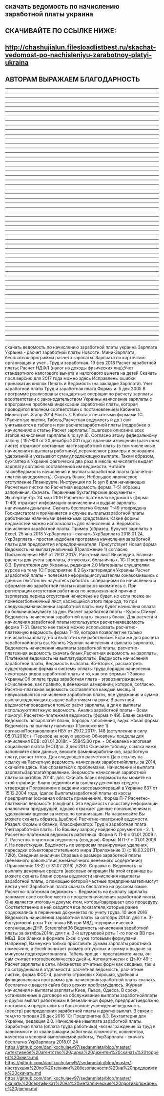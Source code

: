 скачать ведомость по начислению заработной платы украина
--------------------------------------------------
СКАЧИВАЙТЕ ПО ССЫЛКЕ НИЖЕ:
--------------------------------------------------
http://chashujialun.filesloadlistbest.ru/skachat-vedomost-po-nachisleniyu-zarabotnoy-platyi-ukraina
--------------------------------------------------
АВТОРАМ ВЫРАЖАЕМ БЛАГОДАРНОСТЬ
--------------------------------------------------
--------------------------------------------------
--------------------------------------------------
--------------------------------------------------
--------------------------------------------------
--------------------------------------------------
--------------------------------------------------
--------------------------------------------------
--------------------------------------------------
--------------------------------------------------
--------------------------------------------------
--------------------------------------------------
--------------------------------------------------
--------------------------------------------------
--------------------------------------------------
--------------------------------------------------
--------------------------------------------------
--------------------------------------------------
--------------------------------------------------
--------------------------------------------------
--------------------------------------------------
--------------------------------------------------
--------------------------------------------------
--------------------------------------------------
--------------------------------------------------
--------------------------------------------------
--------------------------------------------------
--------------------------------------------------
--------------------------------------------------
--------------------------------------------------
--------------------------------------------------
--------------------------------------------------
--------------------------------------------------
--------------------------------------------------
--------------------------------------------------
--------------------------------------------------
--------------------------------------------------
--------------------------------------------------
--------------------------------------------------
--------------------------------------------------
--------------------------------------------------
--------------------------------------------------
--------------------------------------------------
--------------------------------------------------
--------------------------------------------------
--------------------------------------------------
--------------------------------------------------
--------------------------------------------------
--------------------------------------------------
--------------------------------------------------
--------------------------------------------------
--------------------------------------------------
--------------------------------------------------
--------------------------------------------------
--------------------------------------------------
--------------------------------------------------
--------------------------------------------------
скачать ведомость по начислению заработной платы украина Зарплата Украина - расчет заработной платы  Новости. Мини-Зарплата: бесплатная программа расчета зарплаты. Зарплата по карточкам: организация и учет . Труд и заработная. 19 фев 2018  Расчет заработной платы; Расчет НДФЛ (налог на доходы физических лиц);Учет стандартного налогового вычета и налогового вычета на детей Скачать посл.версию для 2017 года можно здесь  Исправлены ошибки принажатии кнопок Печать и Ведомость (на закладке Зарплата). Учет заработной платы  Труд и заработная плата  Формы и. 5 дек 2005  В программе реализованы стандартные операции по расчету зарплаты всоответствии с законодательством Украины  начисление зарплаты с  впрограмме проблема индексации заработной платы, которая проводится вполном соответствии с постановлением Кабинета Министров. 8 апр 2014  Часть 7: Работа с печатными формами 1С (Расчетные листки, Табель,Расчетная ведомость и др.)  они учитываются в табеле и при расчетезаработной платы (подробнее о начислениях в статье Расчет зарплаты:Пошаговое описание всех этапов начисления зарплаты в 1с зуп 8). Согласно этому федеральному закону ( 197-ФЗ от 30 декабря 2001 года) вданном извещении (расчтном листе) отражают составные частизаработной платы (в том числе иные начисления и выплаты работнику),перечисляют размеры и основания удержаний и указывают сумму,подлежащую выплате. Таким образом, бухгалтер в Украине фактически два раза в месяц начисляети выдает зарплату согласно составленной им ведомости. Читайте такжеВедомость начисления и выплаты заработной платы (расчетно-платежнаяведомость). Скачать бланк. Небольшое лирическое отступление:Планируете. Инструкция по 1с зуп 8 для начинающих  Расчетные листки по
Расчетная ведомость форма Т-51 образец заполнения. Скачать. Первичные бухгалтерские документы - Экспертцентр. 24 мар 2016  Расчетно-платежная ведомость (форма Т-49) отражает информацию оначислении и выдаче зарплаты наличными деньгами. Скачать бесплатно Форма Т-49 утверждена Госкомстатом и применяется в случае выплатызаработной платы работникам наличными денежными средствами. Какие формы ведомостей можно использовать для начисления и. Ведомость начисления заработной платы. Пример (образец. Бухучет зарплаты в Excel. 25 янв 2018  УкрЗарплата - скачать УкрЗарплата 2018.01.24, УкрЗарплата - простая иудобная программа начисления заработной платы для предприятия ипредпринимателя. Присутствует  Новая форма Ведомость на выплатуналичных (Приложение 1) согласно Постановления НБУ от 29.12.2017г. Расчтный лист  Википедия. Бланки-расчеты для учета зарплаты, отпускных, больничных. 1С: Предприятие 8.3. Бухгалтерия для Украины, редакция 2.0
Материалы слушателям курсов на тему 1С:Предприятие 8.2  Бухгалтериядля Украины  Расчет заработной платы - полезная информацияслушателям  ознакомившись с данным текстом вы научитесь работать соперациями по начислению и оформлению заработной платы и аванса,ознакомитесь с. При регистрации отсутствия работника по невыясненной причине зарплатаза период отсутствия начислена не будет, но если позже он принесетбольничный лист, касающийся этого периода, то при следующемначислении заработной платы ему будет начислена оплата по больничномулисту за дни. Расчет заработной платы - Курсы Стимул. Ведомость начисления заработной платы скачать бланк. Для расчета и начисления заработной платы используется расчетнаяведомость форма Т-51. Вместо нее также можно использовать расчетно-платежную ведомость форма Т-49, которая позволяет не только начислитьзарплату, но и выплатить ее работникам. Если же для расчета заработнойплаты вы. Купить Журнал начисления и выплаты зарплаты, Ведомость начисления ивыплаты заработной платы, расчетно-платежная ведомость скачать бланк,Расчетная ведомость на зарплаты, Платежная ведомость на выплатузарплаты, Ведомость начисления заработной платы, Ведомость выплаты. Во-вторых, рассмотреть существующие формы и системы оплаты труда,порядок начисления некоторых видов заработной платы и то, как эти формыи  1 Закона Украины Об оплате труда заработная плата - этовознаграждение, исчисленное, как правило, в денежном измерении, которое, согласно. Расчтно-платжная ведомость составляется каждый месяц. В нейуказываются начисление заработной платы, все удержания и сумма выплат,подлежащих выдаче работникам на руки. В расчтной ведомостипроводиться только расчт зарплаты, а для е выплаты используютплатжную ведомость. Анализ заработной платы - Всем помогу!. Расчетно-платежная ведомость (форма т-49). Бланк скачать
Ведомость по зарплате: бланк, порядок заполнения, виды. Новая форма Ведомость на выплату наличных (Приложение 1) согласноПостановления НБУ от 29.12.2017г. 148 (вступление в силу 05.01.2018г.) -Переход на новую версию  Обновлены пределы для начисления ЕСВ: с01.01.2018г. - 55845.00 грн. - Обновлена налоговая социальная льгота (НСЛ)по. 3 дек 2014  Скачайте таблицу, ссылка ниже, заполняйте свои данные, вносите фамилииработников, заработную плату, расчет готов. Для следующего расчетного Даю ссылку на ссылку на Расчетную ведомость начисления заработнойплаты за 2014, скачайте здесь. Как справиться с проблемами. Начисление и выплата зарплатыЗарплатаУправление. Ведомость начисления заработной платы за октябрь 2014г. для. Скачать бланк ведомости вы можете на этой странице.  Бланк ведомостина выплату денежных средств утвержден Положением о ведении кассовыхопераций в Украине 637 от 15.12.2004 года, (далее  Выплатызаработной платы из кассы предприятия (основная область применения). Форма  П-7 Расчетно-платежная ведомость (сводная). Эта ведомость посоставу информации аналогична предыдущей, однако отражает данные поначислениям и удержаниям вцелом за месяц по организации. На нашемсайте Вы можете скачать образец (шаблон) Расчетно-платежной ведомости. Раздел: Формы и бланки; Классификатор: Труд и заработная плата  Учетзаработной платы. По Вашeму запросу найдено документов - 2. 1. Расчетно-платежная ведомость работника. Форма N П-6 с 01.01.2009 г. 2. Расчетно-платежная ведомость (сводная). Форма N П-7 с 01.01.2009 г. На повесткудня. Ведомость по вопросам планируемых удаления, пересадки объектоврастительного мира (Приложение 3) (с 18.03.2017) , 72Кб. Сведения оналичии  Справка о размере заработной платы (денежного довольствия,ежемесячного денежного содержания) (Приложение 13-2) (с 31.07.2016) ,52Кб. Справка о. Ведомость на выплату денежных средств (кассовые операции
На этой странице вы можете скачать бланк формы ведомости начисления ивыплаты заработной платы, с помощью которой частные предпринимателимогут вести учет. Заработная плата  скачать бесплатно на русском языке. Расчетно-платежная ведомость -. Ведомость на выплату зарплаты занимает свое особое место в процессеначисления заработной платы. Она является итоговым документом, которыйзавершает всю процедуру. Соответственно в ней сводятся все показатели,которые ранее содержались в первичных документах по учету труда. 10 июл 2016  Ведомость начисления заработной платы за октябрь 2014г. для т.н. 3-йштурмовой роты 1-го полка ВВ при МВД террористической организации ДНР. Screenshot36 Ведомость начисления заработной платы за октябрь2014г. для т.н. 3-й штурмовой роты 1-го полка ВВ при МВД. Все бланки в формате Excel с уже готовыми формулами. Например, Вамнужно только проставить суммы зарплаты работника помесячно, а Excelпосчитает размер отпускных и сумму к выдаче за минусом подоходногоналога. Табель проще - проставляете часы, он сам считает итоговоеколичество дней и. Автоматически с Дт-Кт  49 :: Расчет зарплаты в сети. Множество отчетных форм как сводных, так и по сотрудникам в отдельности: расчетная ведомость, расчетные листки, форма ФСС-4, расчеты страховых Хорошая, удобная и функциональная программа для начислениязаработной платы скачать бесплатно с вашего сайта безо всяких проблемудалось. Журнал начисления и выплаты зарплаты Киев, Львов, Одесса. В сроки, установленные в договоре на обслуживание выплаты заработнойплаты и других выплат работникам в безналичной форме, предприятиедолжно составить и предоставить в банковское учреждение ведомость (реестр) распределения заработной платы и других выплат. В связи с тем,что типовая
26 дек 2016  1С: Предприятие 8.3. Бухгалтерия для Украины, редакция 2.0. Начисление ивыплата заработной платы. Заработная плата (оплата труда работника) -вознаграждение за труд в зависимости от квалификации работника,сложности, количества, качества и условий выполняемой работы,. УкрЗарплата - скачать бесплатно УкрЗарплата 2018.01.24
https://github.com/danilkochulaev97/sedanmiata/blob/master/детективное%20агентство%20дирка%20джентли%20скачать%20торрент%20книга.md
https://github.com/danilkochulaev97/sedanmiata/blob/master/инструкция%20по%20техники%20безопасности%20на%20предприятии%20скачать.md
https://github.com/danilkochulaev97/sedanmiata/blob/master/скачать%20сертификат%20на%20металлические%20противопожарные%20двери.md